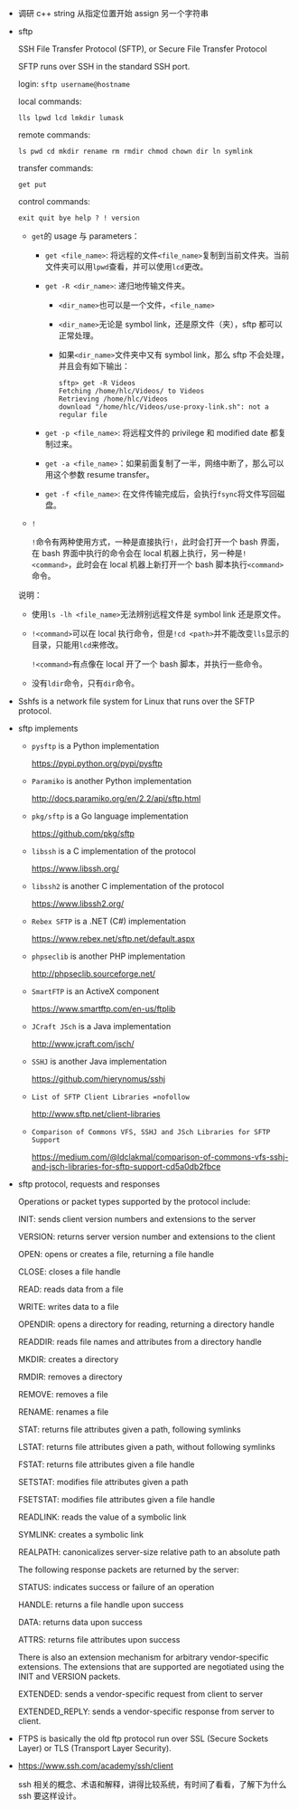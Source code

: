 * 调研 c++ string 从指定位置开始 assign 另一个字符串

* sftp

    SSH File Transfer Protocol (SFTP), or Secure File Transfer Protocol

    SFTP runs over SSH in the standard SSH port.

    login: `sftp username@hostname`

    local commands:

    ```
    lls lpwd lcd lmkdir lumask
    ```

    remote commands:

    ```
    ls pwd cd mkdir rename rm rmdir chmod chown dir ln symlink
    ```

    transfer commands:

    ```
    get put
    ```

    control commands:

    ```
    exit quit bye help ? ! version
    ```

    * `get`的 usage 与 parameters：

        * `get <file_name>`: 将远程的文件`<file_name>`复制到当前文件夹。当前文件夹可以用`lpwd`查看，并可以使用`lcd`更改。

        * `get -R <dir_name>`: 递归地传输文件夹。

            * `<dir_name>`也可以是一个文件，`<file_name>`

            * `<dir_name>`无论是 symbol link，还是原文件（夹），sftp 都可以正常处理。

            * 如果`<dir_name>`文件夹中又有 symbol link，那么 sftp 不会处理，并且会有如下输出：

                ```
                sftp> get -R Videos
                Fetching /home/hlc/Videos/ to Videos
                Retrieving /home/hlc/Videos
                download "/home/hlc/Videos/use-proxy-link.sh": not a regular file
                ```

        * `get -p <file_name>`: 将远程文件的 privilege 和 modified date 都复制过来。

        * `get -a <file_name>`：如果前面复制了一半，网络中断了，那么可以用这个参数 resume transfer。

        * `get -f <file_name>`: 在文件传输完成后，会执行`fsync`将文件写回磁盘。

    * `!`

        `!`命令有两种使用方式，一种是直接执行`!`，此时会打开一个 bash 界面，在 bash 界面中执行的命令会在 local 机器上执行，另一种是`!<command>`，此时会在 local 机器上新打开一个 bash 脚本执行`<command>`命令。

    说明：

    * 使用`ls -lh <file_name>`无法辨别远程文件是 symbol link 还是原文件。

    * `!<command>`可以在 local 执行命令，但是`!cd <path>`并不能改变`lls`显示的目录，只能用`lcd`来修改。

        `!<command>`有点像在 local 开了一个 bash 脚本，并执行一些命令。

    * 没有`ldir`命令，只有`dir`命令。

* Sshfs is a network file system for Linux that runs over the SFTP protocol. 

* sftp implements

    * `pysftp` is a Python implementation

        <https://pypi.python.org/pypi/pysftp>

    * `Paramiko` is another Python implementation

        <http://docs.paramiko.org/en/2.2/api/sftp.html>

    * `pkg/sftp` is a Go language implementation

        <https://github.com/pkg/sftp>

    * `libssh` is a C implementation of the protocol

        <https://www.libssh.org/>

    * `libssh2` is another C implementation of the protocol

        <https://www.libssh2.org/>

    * `Rebex SFTP` is a .NET (C#) implementation

        <https://www.rebex.net/sftp.net/default.aspx>

    * `phpseclib` is another PHP implementation

        <http://phpseclib.sourceforge.net/>

    * `SmartFTP` is an ActiveX component

        <https://www.smartftp.com/en-us/ftplib>

    * `JCraft JSch` is a Java implementation

        <http://www.jcraft.com/jsch/>

    * `SSHJ` is another Java implementation

        <https://github.com/hierynomus/sshj>

    * `List of SFTP Client Libraries =nofollow`

        <http://www.sftp.net/client-libraries>

    * `Comparison of Commons VFS, SSHJ and JSch Libraries for SFTP Support`

        <https://medium.com/@ldclakmal/comparison-of-commons-vfs-sshj-and-jsch-libraries-for-sftp-support-cd5a0db2fbce>

* sftp protocol, requests and responses

    Operations or packet types supported by the protocol include:

    INIT: sends client version numbers and extensions to the server

    VERSION: returns server version number and extensions to the client

    OPEN: opens or creates a file, returning a file handle

    CLOSE: closes a file handle

    READ: reads data from a file

    WRITE: writes data to a file

    OPENDIR: opens a directory for reading, returning a directory handle

    READDIR: reads file names and attributes from a directory handle

    MKDIR: creates a directory

    RMDIR: removes a directory

    REMOVE: removes a file

    RENAME: renames a file

    STAT: returns file attributes given a path, following symlinks

    LSTAT: returns file attributes given a path, without following symlinks

    FSTAT: returns file attributes given a file handle

    SETSTAT: modifies file attributes given a path

    FSETSTAT: modifies file attributes given a file handle

    READLINK: reads the value of a symbolic link

    SYMLINK: creates a symbolic link

    REALPATH: canonicalizes server-size relative path to an absolute path

    The following response packets are returned by the server:

    STATUS: indicates success or failure of an operation

    HANDLE: returns a file handle upon success

    DATA: returns data upon success

    ATTRS: returns file attributes upon success

    There is also an extension mechanism for arbitrary vendor-specific extensions. The extensions that are supported are negotiated using the INIT and VERSION packets.

    EXTENDED: sends a vendor-specific request from client to server

    EXTENDED_REPLY: sends a vendor-specific response from server to client.

* FTPS is basically the old ftp protocol run over SSL (Secure Sockets Layer) or TLS (Transport Layer Security).

* <https://www.ssh.com/academy/ssh/client>

    ssh 相关的概念、术语和解释，讲得比较系统，有时间了看看，了解下为什么 ssh 要这样设计。
